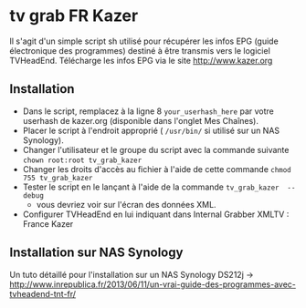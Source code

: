 # tv grab FR Kazer

Il s'agit d'un simple script sh utilisé pour récupérer les infos EPG (guide électronique des programmes) destiné à être transmis vers le logiciel TVHeadEnd.
Télécharge les infos EPG via le site http://www.kazer.org

## Installation

- Dans le script, remplacez à la ligne 8 `your_userhash_here` par votre userhash de kazer.org (disponible dans l'onglet Mes Chaînes).
- Placer le script à l'endroit approprié ( `/usr/bin/` si utilisé sur un NAS Synology).
- Changer l'utilisateur et le groupe du script avec la commande suivante `chown root:root tv_grab_kazer`
- Changer les droits d'accès au fichier à l'aide de cette commande `chmod 755 tv_grab_kazer`
- Tester le script en le lançant à l'aide de la commande `tv_grab_kazer  --debug`
  * vous devriez voir sur l'écran des données XML.
- Configurer TVHeadEnd en lui indiquant dans Internal Grabber XMLTV : France Kazer

## Installation sur NAS Synology

Un tuto détaillé pour l'installation sur un NAS Synology DS212j -> http://www.inrepublica.fr/2013/06/11/un-vrai-guide-des-programmes-avec-tvheadend-tnt-fr/
